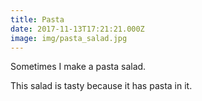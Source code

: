 ```yaml
---
title: Pasta
date: 2017-11-13T17:21:21.000Z
image: img/pasta_salad.jpg
---
```

Sometimes I make a pasta salad.

This salad is tasty because it has pasta in it.

